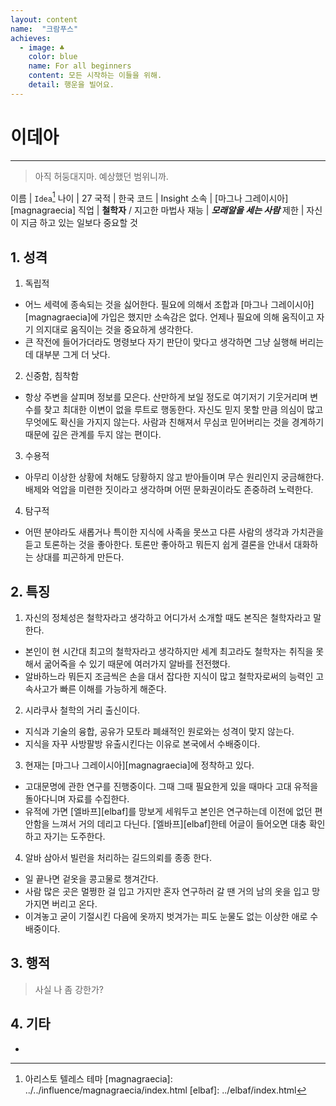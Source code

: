 ```yaml
---
layout: content
name:  "크람푸스"
achieves:
  - image: ♣
    color: blue
    name: For all beginners
    content: 모든 시작하는 이들을 위해.
    detail: 행운을 빌어요.
---
```

# 이데아
---
>  아직 허둥대지마. 예상했던 범위니까.

이름 | `Idea`[^name]
나이 | 27
국적 | 한국
코드 | Insight
소속 | [마그나 그레이시아][magnagraecia]
직업 | **철학자** / 지고한 마법사
재능 | ***모래알을 세는 사람***
제한 | 자신이 지금 하고 있는 일보다 중요할 것

## 1. 성격

1. 독립적
  - 어느 세력에 종속되는 것을 싫어한다. 필요에 의해서 조합과 [마그나 그레이시아][magnagraecia]에 가입은 했지만 소속감은 없다. 언제나 필요에 의해 움직이고 자기 의지대로 움직이는 것을 중요하게 생각한다.
  - 큰 작전에 들어가더라도 명령보다 자기 판단이 맞다고 생각하면 그냥 실행해 버리는데 대부분 그게 더 낫다.
2. 신중함, 침착함
  - 항상 주변을 살피며 정보를 모은다. 산만하게 보일 정도로 여기저기 기웃거리며 변수를 찾고 최대한 이변이 없을 루트로 행동한다. 자신도 믿지 못할 만큼 의심이 많고 무엇에도 확신을 가지지 않는다. 사람과 친해져서 무심코 믿어버리는 것을 경계하기 때문에 깊은 관계를 두지 않는 편이다.
3. 수용적
  - 아무리 이상한 상황에 처해도 당황하지 않고 받아들이며 무슨 원리인지 궁금해한다. 배제와 억압을 미련한 짓이라고 생각하며 어떤 문화권이라도 존중하려 노력한다.
4. 탐구적
  - 어떤 분야라도 새롭거나 특이한 지식에 사족을 못쓰고 다른 사람의 생각과 가치관을 듣고 토론하는 것을 좋아한다. 토론만 좋아하고 뭐든지 쉽게 결론을 안내서 대화하는 상대를 피곤하게 만든다.

## 2. 특징

1. 자신의 정체성은 철학자라고 생각하고 어디가서 소개할 때도 본직은 철학자라고 말한다.
  - 본인이 현 시간대 최고의 철학자라고 생각하지만 세계 최고라도 철학자는 취직을 못해서 굶어죽을 수 있기 때문에 여러가지 알바를 전전했다.
  - 알바하느라 뭐든지 조금씩은 손을 대서 잡다한 지식이 많고 철학자로써의 능력인 고속사고가 빠른 이해를 가능하게 해준다.
2. 시라쿠사 철학의 거리 출신이다.
  - 지식과 기술의 융합, 공유가 모토라 폐쇄적인 원로와는 성격이 맞지 않는다.
  - 지식을 자꾸 사방팔방 유출시킨다는 이유로 본국에서 수배중이다.
3. 현재는 [마그나 그레이시아][magnagraecia]에 정착하고 있다.
  - 고대문명에 관한 연구를 진행중이다. 그때 그때 필요한게 있을 때마다 고대 유적을 돌아다니며 자료를 수집한다.
  - 유적에 가면 [엘바프][elbaf]를 망보게 세워두고 본인은 연구하는데 이전에 없던 편안함을 느껴서 거의 데리고 다닌다. [엘바프][elbaf]한테 어글이 들어오면 대충 확인하고 자기는 도주한다.
4. 알바 삼아서 빌런을 처리하는 길드의뢰를 종종 한다.
  - 일 끝나면 겉옷을 콩고물로 챙겨간다.
  - 사람 많은 곳은 멀쩡한 걸 입고 가지만 혼자 연구하러 갈 땐 거의 남의 옷을 입고 망가지면 버리고 온다.
  - 이겨놓고 굳이 기절시킨 다음에 옷까지 벗겨가는 피도 눈물도 없는 이상한 애로 수배중이다.


## 3. 행적
  > 사실 나 좀 강한가?



## 4. 기타
-

[^name]: 아리스토 텔레스 테마
[magnagraecia]: ../../influence/magnagraecia/index.html
[elbaf]: ../elbaf/index.html
